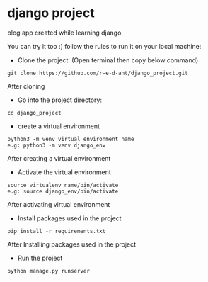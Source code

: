 # django project
blog app created while learning django

You can try it too :)
follow the rules to run it on your local machine:

* Clone the project:
(Open terminal then copy below command)
```
git clone https://github.com/r-e-d-ant/django_project.git
```
After cloning
* Go into the project directory:
```
cd django_project
```
* create a virtual environment
```
python3 -m venv virtual_environment_name
e.g: python3 -m venv django_env
```
After creating a virtual environment
* Activate the virtual environment
```
source virtualenv_name/bin/activate
e.g: source django_env/bin/activate
```
After activating virtual environment
* Install packages used in the project
```
pip install -r requirements.txt
```
After Installing packages used in the project
* Run the project
```
python manage.py runserver
```

